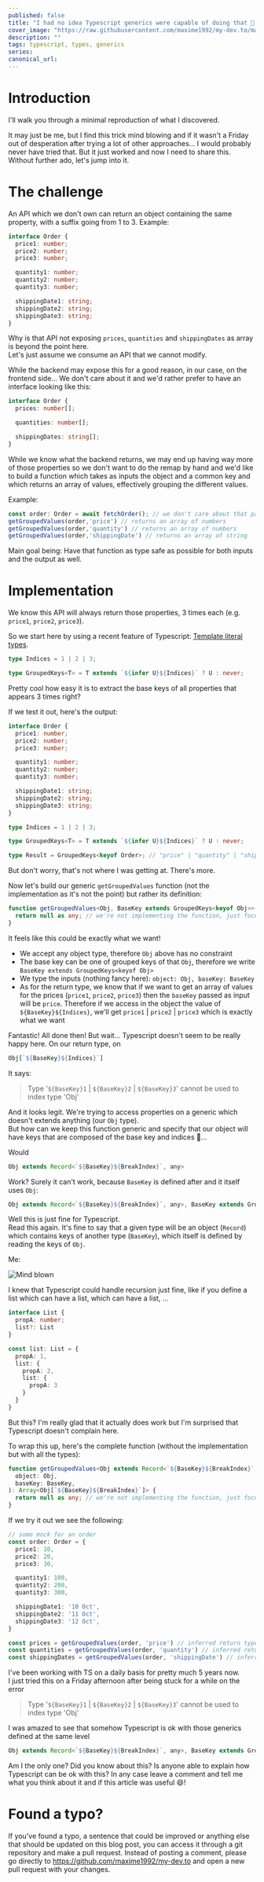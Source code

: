```yaml
---
published: false
title: "I had no idea Typescript generics were capable of doing that 🤯!"
cover_image: "https://raw.githubusercontent.com/maxime1992/my-dev.to/master/blog-posts/typescript-generics/assets/cover.png"
description: ""
tags: typescript, types, generics
series:
canonical_url:
---
```



# Introduction

I'll walk you through a minimal reproduction of what I discovered.

It may just be me, but I find this trick mind blowing and if it wasn't a Friday out of desperation after trying a lot of other approaches... I would probably never have tried that. But it just worked and now I need to share this. Without further ado, let's jump into it.


# The challenge

An API which we don't own can return an object containing the same property, with a suffix going from 1 to 3. Example:

```ts
interface Order {
  price1: number;
  price2: number;
  price3: number;

  quantity1: number;
  quantity2: number;
  quantity3: number;

  shippingDate1: string;
  shippingDate2: string;
  shippingDate3: string;
}
```

Why is that API not exposing `prices`, `quantities` and `shippingDates` as array is beyond the point here.  
Let's just assume we consume an API that we cannot modify.

While the backend may expose this for a good reason, in our case, on the frontend side... We don't care about it and we'd rather prefer to have an interface looking like this:


```ts
interface Order {
  prices: number[];

  quantities: number[];

  shippingDates: string[];
}
```

While we know what the backend returns, we may end up having way more of those properties so we don't want to do the remap by hand and we'd like to build a function which takes as inputs the object and a common key and which returns an array of values, effectively grouping the different values.

Example:

```ts
const order: Order = await fetchOrder(); // we don't care about that part here, we're only interested in the remap function
getGroupedValues(order,'price') // returns an array of numbers
getGroupedValues(order,'quantity') // returns an array of numbers
getGroupedValues(order,'shippingDate') // returns an array of string
```

Main goal being: Have that function as type safe as possible for both inputs and the output as well.

# Implementation

We know this API will always return those properties, 3 times each (e.g. `price1`, `price2`, `price3`).

So we start here by using a recent feature of Typescript: [Template literal types](https://www.typescriptlang.org/docs/handbook/2/template-literal-types.html).

```ts
type Indices = 1 | 2 | 3;

type GroupedKeys<T> = T extends `${infer U}${Indices}` ? U : never;
```

Pretty cool how easy it is to extract the base keys of all properties that appears 3 times right?

If we test it out, here's the output:

```ts
interface Order {
  price1: number;
  price2: number;
  price3: number;

  quantity1: number;
  quantity2: number;
  quantity3: number;

  shippingDate1: string;
  shippingDate2: string;
  shippingDate3: string;
}

type Indices = 1 | 2 | 3;

type GroupedKeys<T> = T extends `${infer U}${Indices}` ? U : never;

type Result = GroupedKeys<keyof Order>; // "price" | "quantity" | "shippingDate" 🎉
```

But don't worry, that's not where I was getting at. There's more.

Now let's build our generic `getGroupedValues` function (not the implementation as it's not the point) but rather its definition:

```ts
function getGroupedValues<Obj, BaseKey extends GroupedKeys<keyof Obj>>(object: Obj, baseKey: BaseKey): Array<Obj[`${BaseKey}${Indices}`]> {
  return null as any; // we're not implementing the function, just focusing on its definition
}
```

It feels like this could be exactly what we want!

- We accept any object type, therefore `Obj` above has no constraint
- The base key can be one of grouped keys of that `Obj`, therefore we write `BaseKey extends GroupedKeys<keyof Obj>`
- We type the inputs (nothing fancy here): `object: Obj, baseKey: BaseKey`
- As for the return type, we know that if we want to get an array of values for the prices (`price1`, `price2`, `price3`) then the `baseKey` passed as input will be `price`. Therefore if we access in the object the value of `${BaseKey}${Indices}`, we'll get `price1` | `price2` | `price3` which is exactly what we want

Fantastic! All done then! But wait... Typescript doesn't seem to be really happy here. On our return type, on

```ts
Obj[`${BaseKey}${Indices}`]
```

It says:

> Type '`${BaseKey}1` | `${BaseKey}2` | `${BaseKey}3`' cannot be used to index type 'Obj'

And it looks legit. We're trying to access properties on a generic which doesn't extends anything (our `Obj` type).  
But how can we keep this function generic and specify that our object will have keys that are composed of the base key and indices 🤔...

Would 

```ts
Obj extends Record<`${BaseKey}${BreakIndex}`, any>
```

Work? Surely it can't work, because `BaseKey` is defined after and it itself uses `Obj`:

```ts
Obj extends Record<`${BaseKey}${BreakIndex}`, any>, BaseKey extends GroupedKeys<keyof Obj>
```

Well this is just fine for Typescript.  
Read this again. It's fine to say that a given type will be an object (`Record`) which contains keys of another type (`BaseKey`), which itself is defined by reading the keys of `Obj`.

Me:

![Mind blown](./assets/mind-blown.png 'Mind blown')

I knew that Typescript could handle recursion just fine, like if you define a list which can have a list, which can have a list, ...

```ts
interface List {
  propA: number;
  list?: List
}

const list: List = {
  propA: 1,
  list: {
    propA: 2,
    list: {
      propA: 3
    }
  }
}
```

But this? I'm really glad that it actually does work but I'm surprised that Typescript doesn't complain here.

To wrap this up, here's the complete function (without the implementation but with all the types):


```ts
function getGroupedValues<Obj extends Record<`${BaseKey}${BreakIndex}`, any>, BaseKey extends GroupedKeys<keyof Obj>>(
  object: Obj,
  baseKey: BaseKey,
): Array<Obj[`${BaseKey}${BreakIndex}`]> {
  return null as any; // we're not implementing the function, just focusing on its definition
}
```

If we try it out we see the following:

```ts
// some mock for an order
const order: Order = {
  price1: 10,
  price2: 20,
  price3: 30,

  quantity1: 100,
  quantity2: 200,
  quantity3: 300,

  shippingDate1: '10 Oct',
  shippingDate2: '11 Oct',
  shippingDate3: '12 Oct',
}

const prices = getGroupedValues(order, 'price') // inferred return type: `number[]`
const quantities = getGroupedValues(order, 'quantity') // inferred return type: `number[]`
const shippingDates = getGroupedValues(order, 'shippingDate') // inferred return type: `string[]`
```

I've been working with TS on a daily basis for pretty much 5 years now.  
I just tried this on a Friday afternoon after being stuck for a while on the error

> Type '`${BaseKey}1` | `${BaseKey}2` | `${BaseKey}3`' cannot be used to index type 'Obj'

I was amazed to see that somehow Typescript is ok with those generics defined at the same level

```ts
Obj extends Record<`${BaseKey}${BreakIndex}`, any>, BaseKey extends GroupedKeys<keyof Obj>
```

Am I the only one? Did you know about this? Is anyone able to explain how Typescript can be ok with this? In any case leave a comment and tell me what you think about it and if this article was useful 😄!

# Found a typo?

If you've found a typo, a sentence that could be improved or anything else that should be updated on this blog post, you can access it through a git repository and make a pull request. Instead of posting a comment, please go directly to https://github.com/maxime1992/my-dev.to and open a new pull request with your changes.
